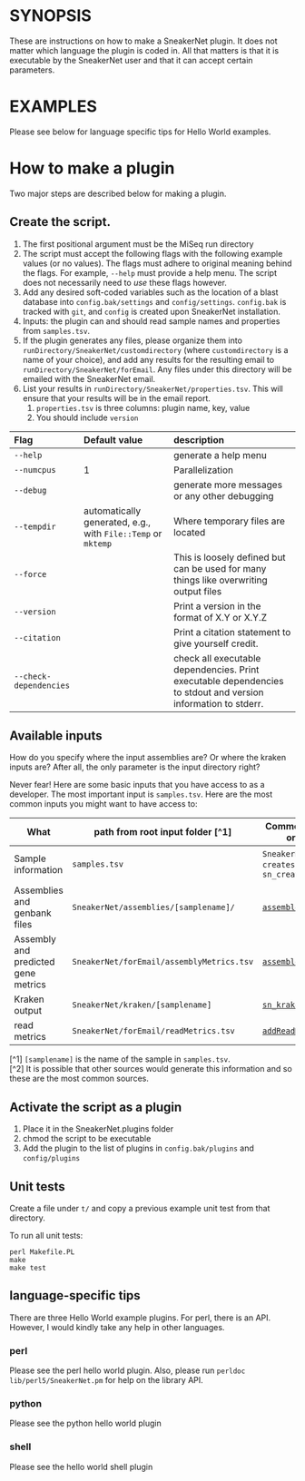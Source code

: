 # SYNOPSIS

These are instructions on how to make a SneakerNet plugin.  It does not
matter which language the plugin is coded in.  All that matters is that
it is executable by the SneakerNet user and that it can accept certain
parameters.

# EXAMPLES

Please see below for language specific tips for Hello World examples.

# How to make a plugin

Two major steps are described below for making a plugin.

## Create the script.
1. The first positional argument must be the MiSeq run directory
2. The script must accept the following flags with the following example 
   values (or no values). The flags must adhere to original meaning behind
   the flags. For example, `--help` must provide a help menu.
   The script does not necessarily need to _use_ these flags however.
3. Add any desired soft-coded variables such as the location of a blast database
   into `config.bak/settings` and `config/settings`.
   `config.bak` is tracked with `git`, and `config` is created upon
   SneakerNet installation.
4. Inputs: the plugin can and should read sample names and properties
   from `samples.tsv`.
5. If the plugin generates any files, please organize them into 
   `runDirectory/SneakerNet/customdirectory` (where `customdirectory`
   is a name of your choice), and add any results for the
   resulting email to `runDirectory/SneakerNet/forEmail`. Any files under
   this directory will be emailed with the SneakerNet email.
6. List your results in `runDirectory/SneakerNet/properties.tsv`. This will 
   ensure that your results will be in the email report.
   1. `properties.tsv` is three columns: plugin name, key, value
   2. You should include `version`
     
|Flag|Default value|description|
|:---|:------------|:-----------|
|`--help`|         |generate a help menu|
|`--numcpus`|     1|Parallelization|
|`--debug`|        |generate more messages or any other debugging|
|`--tempdir`|automatically generated, e.g., with `File::Temp` or `mktemp`|Where temporary files are located|
|`--force`|        |This is loosely defined but can be used for many things like overwriting output files|
|`--version`|      |Print a version in the format of X.Y or X.Y.Z|
|`--citation`|     | Print a citation statement to give yourself credit. | 
|`--check-dependencies`|     | check all executable dependencies. Print executable dependencies to stdout and version information to stderr. | 

## Available inputs

How do you specify where the input assemblies are?  Or where the kraken inputs are?
After all, the only parameter is the input directory right?

Never fear!  Here are some basic inputs that you have access to as a developer.
The most important input is `samples.tsv`.
Here are the most common inputs you might want to have access to:

|What    | path from root input folder [^1] | Common source script or plugin [^2] | For more information |
|--------|----------------------------------|-------------------------------------|----------------------|
|Sample information | `samples.tsv`         | `SneakerNet.roRun.pl --createsamplesheet` or `sn_createSampleSheet.pl` | [SneakerNetInput.md](/docs/SneakerNetInput.md#samplestsv) under the samples.tsv section |
|Assemblies and genbank files               | `SneakerNet/assemblies/[samplename]/` | [`assembleAll.pl`](/docs/plugins/assembleAll.pl.md) | |
|Assembly and predicted gene metrics        | `SneakerNet/forEmail/assemblyMetrics.tsv` | [`assembleAll.pl`](/docs/plugins/assembleAll.pl.md) | |
|Kraken output                              | `SneakerNet/kraken/[samplename]`    | [`sn_kraken.pl`](/master/docs/plugins/sn_kraken.pl.md)| |
|read metrics | `SneakerNet/forEmail/readMetrics.tsv` | [`addReadMetrics.pl`](/master/docs/plugins/addReadMetrics.pl.md)|

[^1] `[samplename]` is the name of the sample in `samples.tsv`.  
[^2] It is possible that other sources would generate this information and so these are the most common sources.

## Activate the script as a plugin

1. Place it in the SneakerNet.plugins folder
2. chmod the script to be executable
3. Add the plugin to the list of plugins in `config.bak/plugins` and `config/plugins` 

## Unit tests

Create a file under `t/` and copy a previous example unit test from that directory.

To run all unit tests:

    perl Makefile.PL
    make
    make test

## language-specific tips

There are three Hello World example plugins. For perl, there is
an API. However, I would kindly take any help in other languages.

### perl

Please see the perl hello world plugin. Also, please run `perldoc lib/perl5/SneakerNet.pm`
for help on the library API.

### python

Please see the python hello world plugin

### shell

Please see the hello world shell plugin
